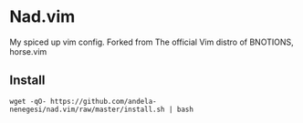 Nad.vim
=========

My spiced up vim config.
Forked from The official Vim distro of BNOTIONS, horse.vim


Install
-------

```
wget -qO- https://github.com/andela-nenegesi/nad.vim/raw/master/install.sh | bash
```
